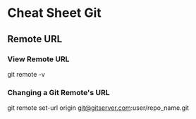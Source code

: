 # Cheat Sheet Git

## Remote URL
### View Remote URL
git remote -v
### Changing a Git Remote's URL
git remote set-url origin git@gitserver.com:user/repo_name.git

